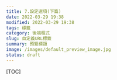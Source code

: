 ```yaml
---
title: 7.設定選項(下篇)
date: 2022-03-29 19:38
modified: 2022-03-29 19:38
tags: 標籤
category: 後端程式
slug: 自定義URL標籤
summary: 預覽標題
image: /images/default_preview_image.jpg
status: draft
---
```


[TOC]